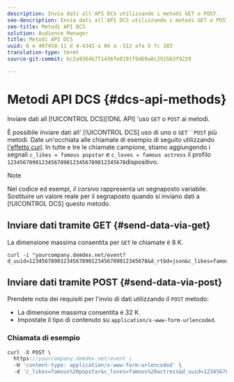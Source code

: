 ```yaml
---
description: Invia dati all'API DCS utilizzando i metodi GET o POST.
seo-description: Invia dati all'API DCS utilizzando i metodi GET o POST.
seo-title: Metodi API DCS
solution: Audience Manager
title: Metodi API DCS
uuid: 6 e 407458-11 d 4-4342-a 84 a -512 afa 5 fc 183
translation-type: tm+mt
source-git-commit: bc2a9364b771436fe0191f9d69a8c291563f9229

---
```



# Metodi API DCS {#dcs-api-methods}

Inviare dati all [!UICONTROL DCS][!DNL API] 'uso `GET` o `POST` ai metodi.

È possibile inviare dati all' [!UICONTROL DCS] uso di uno o `GET``POST` più metodi. Date un'occhiata alle chiamate di esempio di seguito utilizzando [l'effetto curl](https://curl.haxx.se/). In tutte e tre le chiamate campione, stiamo aggiungendo i segnali `c_likes = famous popstar` e `c_loves = famous actress` il profilo `12345678901234567890123456789012345678`dispositivo.

>[!NOTE]
>
>Nel codice ed esempi, *il corsivo* rappresenta un segnaposto variabile. Sostituire un valore reale per il segnaposto quando si inviano dati a [!UICONTROL DCS] questo metodo.

## Inviare dati tramite GET {#send-data-via-get}

La dimensione massima consentita per `GET` le chiamate è 8 K.

```
curl -i "yourcompany.demdex.net/event?d_uuid=12345678901234567890123456789012345678&d_rtbd=json&c_likes=famous%20popstar&c_loves=famous%20actress"
```

## Inviare dati tramite POST {#send-data-via-post}

Prendete nota dei requisiti per l'invio di dati utilizzando il `POST` metodo:

* La dimensione massima consentita è 32 K.
* Impostate il tipo di contenuto su `application/x-www-form-urlencoded`.

### Chiamata di esempio

```js
curl -X POST \
  https://yourcompany.demdex.net/event \
  -H 'content-type: application/x-www-form-urlencoded' \
  -d 'c_likes=famous%20popstar&c_loves=famous%20actress&d_uuid=12345678901234567890123456789012345678'
```
